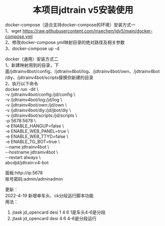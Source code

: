 <h1 align="center">
  本项目jdtrain v5安装使用
</h1>

docker-compose（适合支持docker-compose的环境）安装方式一 \
1、wget https://raw.githubusercontent.com/msechen/jdv5/main/docker-compose.yml \
2、修改docker-compose.yml映射目录的绝对路径及相关参数 \
3、docker-compose up -d 

docker（通用）安装方式二 \
1、新建映射用到的目录，下面/jdtrainv4bot/config、/jdtrainv4bot/log、/jdtrainv4bot/own、/jdtrainv4bot/diy、/jdtrainv4bot/scripts替换你新建的目录 \
2、执行以下命令 \
docker run -dit \ \
  -v /jdtrainv4bot/config:/jd/config \ \
  -v /jdtrainv4bot/log:/jd/log \ \
  -v /jdtrainv4bot/own:/jd/own \ \
  -v /jdtrainv4bot/diy:/jd/jbot/diy \ \
  -v /jdtrainv4bot/scripts:/jd/scripts \ \
	-p 5678:5678 \ \
  -e ENABLE_HANGUP=false \ \
  -e ENABLE_WEB_PANEL=true \ \
  -e ENABLE_WEB_TTYD=false \ \
  -e ENABLE_TG_BOT=true  \ \
	--name jdtrainv4bot \ \
	--hostname jdtrainv4bot \ \
	--restart always \ \
	abcdjd/jdtrain:v4-bot 
  
  面板:http://ip:5678 \
  账号密码:admin/adminadmin  
  
更新：\
2022-4-19 新增单车头、ck分段运行脚本功能\
用法：
1. jtask jd_opencard desi 1 4 6    1是车头4-6是分段
2. jtask jd_opencard desi 4 6        4-6是分段运行
